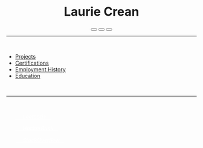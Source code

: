 <center>

<font size="6"><b>Laurie Crean</b></font>

<a href="http://linkedin.com/in/lcrean" target="_blank"><button class="sidebar-btn linkedin-btn"><i class="fa fa-linkedin"></i> </button></a> <a href="http://github.com/lmcrean" target="_blank"><button class="sidebar-btn github-btn"><i class="fa fa-github"></i> </button></a> <a href="mailto:lmcrean@gmail.com" target="_blank" ><button class="sidebar-btn email-btn"><i class="fa fa-envelope"></i> </button></a>

</center>

***

<br>

* [Projects](/)
* [Certifications](/certifications)
* [Employment History](/experience)
* [Education](/education)

<br>

***
<br>
<i>

<ul><a href="https://leetcode.com/lmcrean" target="_blank" style="color: white;">&nbsp;&nbsp;&nbsp;&nbsp; Leetcode &nbsp;&nbsp;<i class="fa fa-external-link"></i></a></ul>

<ul><a href="https://www.hackerrank.com/profile/mrcrean92" target="_blank" style="color: white;">&nbsp;&nbsp;&nbsp;&nbsp; HackerRank &nbsp;&nbsp;<i class="fa fa-external-link"></i></a></ul>

<ul><a href="https://stackoverflow.com/users/21992930/laurie-crean?tab=topactivity" target="_blank" style="color: white;">&nbsp;&nbsp;&nbsp;&nbsp; StackOverflow &nbsp;&nbsp;<i class="fa fa-external-link"></i></a></ul>

<!--github-->


